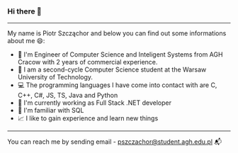 ### Hi there 👋
---
My name is Piotr Szcząchor and below you can find out some informations about me :smile::
- :speech_balloon: I'm Engineer of Computer Science and Inteligent Systems from AGH Cracow with 2 years of commercial experience.
- :book: I am a second-cycle Computer Science student at the Warsaw University of Technology.
- :computer: The programming languages I have come into contact with are C, C++, C#, JS, TS, Java and Python
- :office: I'm currently working as Full Stack .NET developer
- :elephant: I'm familiar with SQL
- :chart_with_upwards_trend: I like to gain experience and learn new things

---
You can reach me by sending email - pszczachor@student.agh.edu.pl :mailbox_with_mail:

<!--
**PiotrSzczachor/PiotrSzczachor** is a ✨ _special_ ✨ repository because its `README.md` (this file) appears on your GitHub profile.

Here are some ideas to get you started:

- 🔭 I’m currently working on ...
- 🌱 I’m currently learning ...
- 👯 I’m looking to collaborate on ...
- 🤔 I’m looking for help with ...
- 💬 Ask me about ...
- 📫 How to reach me: ...
- 😄 Pronouns: ...
- ⚡ Fun fact: ...
-->
